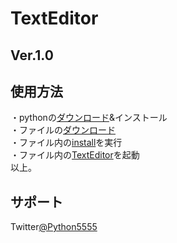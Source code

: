 # TextEditor
## Ver.1.0

## 使用方法  
・pythonの[ダウンロード](https://www.python.org/ftp/python/3.7.8/python-3.7.8-amd64-webinstall.exe)&インストール  
・ファイルの[ダウンロード](https://github.com/hamamu2/TextEditor/archive/refs/heads/main.zip)  
・ファイル内の[install](install.bat)を実行  
・ファイル内の[TextEditor](TextEditor.exe)を起動  
以上。  

## サポート  
Twitter[@Python5555](https://twitter.com/Python5555)
